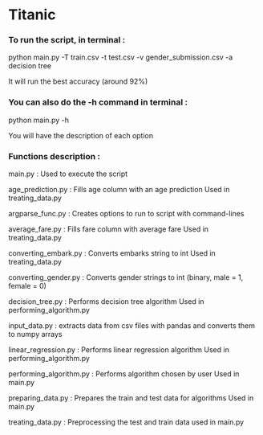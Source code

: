 # Titanic


<h3> To run the script, in terminal : </h3>

<p> python main.py -T train.csv -t test.csv -v gender_submission.csv -a decision tree </p>

<p> It will run the best accuracy (around 92%) </p>



<h3> You can also do the -h command in terminal : </h3>

<p> python main.py -h </p>

<p> You will have the description of each option </p>



<h3> Functions description : </h3>

main.py : Used to execute the script

age_prediction.py : Fills age column with an age prediction
		        Used in treating_data.py

argparse_func.py : Creates options to run to script with command-lines

average_fare.py : Fills fare column with average fare
                             Used in treating_data.py

converting_embark.py : Converts embarks string to int
                                       Used in treating_data.py

converting_gender.py : Converts gender strings to int (binary, male = 1, female = 0)

decision_tree.py : Performs decision tree algorithm
                              Used in performing_algorithm.py

input_data.py : extracts data from csv files with pandas and converts them to numpy arrays

linear_regression.py : Performs linear regression algorithm
                                   Used in performing_algorithm.py

performing_algorithm.py : Performs algorithm chosen by user
			        Used in main.py

preparing_data.py : Prepares the train and test data for algorithms
		        Used in main.py

treating_data.py : Preprocessing the test and train data
		     used in main.py


